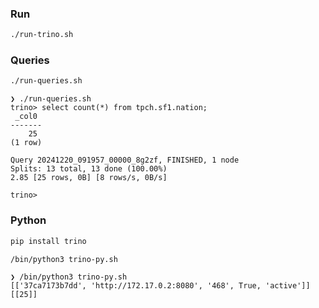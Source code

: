 ### Run

```bash
./run-trino.sh
```

### Queries

```bash
./run-queries.sh
```

```
❯ ./run-queries.sh
trino> select count(*) from tpch.sf1.nation;
 _col0 
-------
    25 
(1 row)

Query 20241220_091957_00000_8g2zf, FINISHED, 1 node
Splits: 13 total, 13 done (100.00%)
2.85 [25 rows, 0B] [8 rows/s, 0B/s]

trino> 
```

### Python

```bash
pip install trino
```

```bash
/bin/python3 trino-py.sh
```
```
❯ /bin/python3 trino-py.sh
[['37ca7173b7dd', 'http://172.17.0.2:8080', '468', True, 'active']]
[[25]]
```